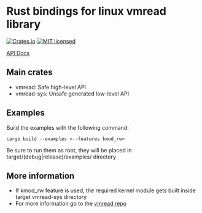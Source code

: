 # Rust bindings for linux vmread library


[![Crates.io][crates-badge]][crates-url]
[![MIT licensed][mit-badge]][mit-url]

[crates-badge]: https://img.shields.io/crates/v/vmread.svg
[crates-url]: https://crates.io/crates/vmread
[mit-badge]: https://img.shields.io/badge/license-MIT-blue.svg
[mit-url]: LICENSE.md

[API Docs](https://docs.rs/vmread/latest/vmread)

## Main crates

* vmread: Safe high-level API
* vmread-sys: Unsafe generated low-level API

## Examples

Build the examples with the following command:

```
cargo build --examples <--features kmod_rw>
```

Be sure to run them as root, they will be placed in target/(debug|release)/examples/ directory

## More information

* If kmod\_rw feature is used, the required kernel module gets built inside target vmread-sys directory
* For more information go to the [vmread repo](https://github.com/Heep042/vmread)
